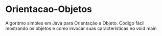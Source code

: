 # Orientacao-Objetos
Algoritmo simples em Java para Orientação a Objeto. Código fácil mostrando os objetos e como invocar suas características no void main
